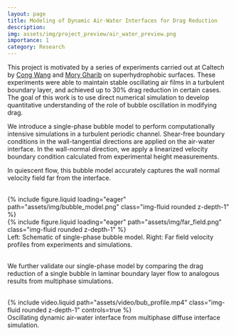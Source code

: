 ```yaml
---
layout: page
title: Modeling of Dynamic Air-Water Interfaces for Drag Reduction
description:
img: assets/img/project_preview/air_water_preview.png
importance: 1
category: Research
---
```


This project is motivated by a series of experiments carried out at Caltech by [Cong Wang](https://engineering.uiowa.edu/directory/cong-wang) and [Mory Gharib](https://www.gharib.caltech.edu) on superhydrophobic surfaces. These experiments were able to maintain stable oscillating air films in a turbulent boundary layer, and achieved up to 30% drag reduction in certain cases. The goal of this work is to use direct numerical simulation to develop quantitative understanding of the role of bubble oscillation in modifying drag.

We introduce a single-phase bubble model to perform computationally intensive simulations in a turbulent periodic channel. Shear-free boundary conditions in the wall-tangential directions are applied on the air-water interface. In the wall-normal direction, we apply a linearized velocity boundary condition calculated from experimental height measurements. 

In quiescent flow, this bubble model accurately captures the wall normal velocity field far from the interface.

<br/>

<div class="row justify-content-sm-center">
    <div class="col-sm-3 mt-3 mt-md-0">
        {% include figure.liquid loading="eager" path="assets/img/bubble_model.png" class="img-fluid rounded z-depth-1" %}
    </div>
    <div class="col-sm-8 mt-3 mt-md-0">
        {% include figure.liquid loading="eager" path="assets/img/far_field.png" class="img-fluid rounded z-depth-1" %}
    </div>
</div>
<div class="caption">
    Left: Schematic of single-phase bubble model. Right: Far field velocity profiles from experiments and simulations.
</div>

<br/>

We further validate our single-phase model by comparing the drag reduction of a single bubble in laminar boundary layer flow to analogous results from multiphase simulations.

<br/>

<div class="row justify-content-sm-center">
    <div class="col-sm-8 mt-3 mt-md-0">
        {% include video.liquid path="assets/video/bub_profile.mp4" class="img-fluid rounded z-depth-1" controls=true %}
    </div>
</div>
<div class="caption">
    Oscillating dynamic air-water interface from multiphase diffuse interface simulation.
</div>


<!--
<video autoplay="autoplay" loop="loop" width="768" height="512">
  <source src="/assets/video/bub_profile.mp4" type="video/mp4">
</video>
-->

